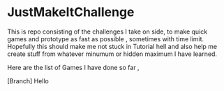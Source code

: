 # JustMakeItChallenge
This is repo consisting of the challenges I take on side, to make quick games and prototype as fast as possible , sometimes with time limit. Hopefully this should make me not stuck in Tutorial hell and also help me create stuff from whatever minumum or hidden maximum I have learned. 

Here are the list of Games I have done so far ,

[Branch]
Hello
